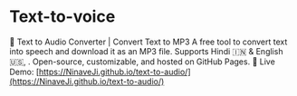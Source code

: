 # Text-to-voice
 🎤 Text to Audio Converter | Convert Text to MP3  A free tool to convert text into speech and download it as an MP3 file. Supports Hindi 🇮🇳 &amp; English 🇺🇸, . Open-source, customizable, and hosted on GitHub Pages.    🔗 Live Demo:  [https://NinaveJi.github.io/text-to-audio/](https://NinaveJi.github.io/text-to-audio/)
